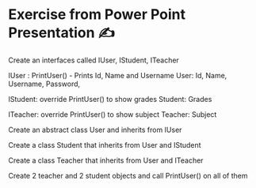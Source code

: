 # Exercise from Power Point Presentation ✍

Create an interfaces called IUser, IStudent, ITeacher​

IUser : PrintUser() - Prints Id, Name and Username​
User: Id, Name, Username, Password,

IStudent: override PrintUser() to show grades​
Student: Grades

ITeacher: override PrintUser() to show subject​
Teacher: Subject

Create an abstract class User and inherits from IUser​

Create a class Student that inherits from User and IStudent​

Create a class Teacher that inherits from User and ITeacher​

Create 2 teacher and 2 student objects and call PrintUser() on all of them